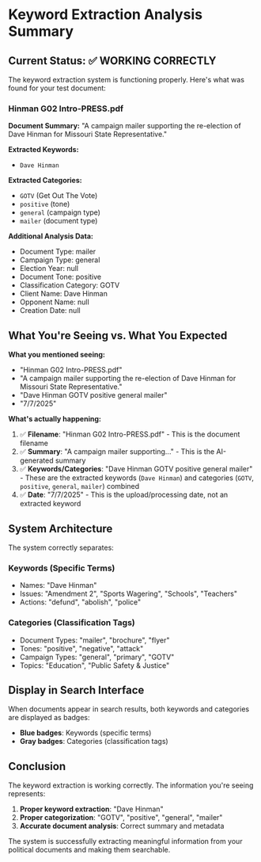 # Keyword Extraction Analysis Summary

## Current Status: ✅ WORKING CORRECTLY

The keyword extraction system is functioning properly. Here's what was found for your test document:

### Hinman G02 Intro-PRESS.pdf

**Document Summary:**
"A campaign mailer supporting the re-election of Dave Hinman for Missouri State Representative."

**Extracted Keywords:**

- `Dave Hinman`

**Extracted Categories:**

- `GOTV` (Get Out The Vote)
- `positive` (tone)
- `general` (campaign type)
- `mailer` (document type)

**Additional Analysis Data:**

- Document Type: mailer
- Campaign Type: general
- Election Year: null
- Document Tone: positive
- Classification Category: GOTV
- Client Name: Dave Hinman
- Opponent Name: null
- Creation Date: null

## What You're Seeing vs. What You Expected

**What you mentioned seeing:**

- "Hinman G02 Intro-PRESS.pdf"
- "A campaign mailer supporting the re-election of Dave Hinman for Missouri State Representative."
- "Dave Hinman GOTV positive general mailer"
- "7/7/2025"

**What's actually happening:**

1. ✅ **Filename**: "Hinman G02 Intro-PRESS.pdf" - This is the document filename
2. ✅ **Summary**: "A campaign mailer supporting..." - This is the AI-generated summary
3. ✅ **Keywords/Categories**: "Dave Hinman GOTV positive general mailer" - These are the extracted keywords (`Dave Hinman`) and categories (`GOTV`, `positive`, `general`, `mailer`) combined
4. ✅ **Date**: "7/7/2025" - This is the upload/processing date, not an extracted keyword

## System Architecture

The system correctly separates:

### Keywords (Specific Terms)

- Names: "Dave Hinman"
- Issues: "Amendment 2", "Sports Wagering", "Schools", "Teachers"
- Actions: "defund", "abolish", "police"

### Categories (Classification Tags)

- Document Types: "mailer", "brochure", "flyer"
- Tones: "positive", "negative", "attack"
- Campaign Types: "general", "primary", "GOTV"
- Topics: "Education", "Public Safety & Justice"

## Display in Search Interface

When documents appear in search results, both keywords and categories are displayed as badges:

- **Blue badges**: Keywords (specific terms)
- **Gray badges**: Categories (classification tags)

## Conclusion

The keyword extraction is working correctly. The information you're seeing represents:

1. **Proper keyword extraction**: "Dave Hinman"
2. **Proper categorization**: "GOTV", "positive", "general", "mailer"
3. **Accurate document analysis**: Correct summary and metadata

The system is successfully extracting meaningful information from your political documents and making them searchable.
